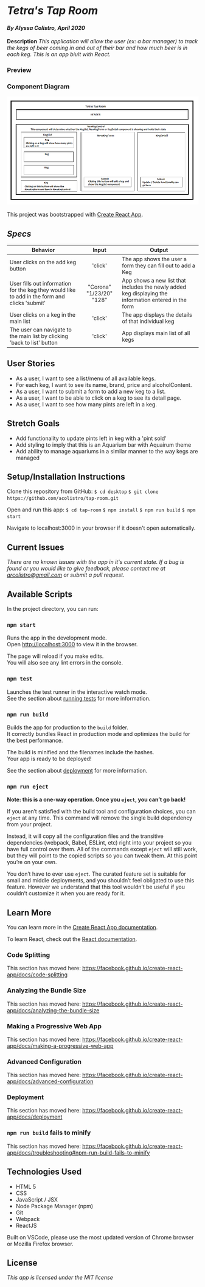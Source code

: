 # _Tetra's Tap Room_

#### _By Alyssa Colistro, April 2020_

**Description**
_This application will allow the user (ex: a bar manager) to track the kegs of beer coming in and out of their bar and how much beer is in each keg. This is an app biult with React._

### Preview

### Component Diagram
<img src='./src/img/TetrasTapRoom.png'>


This project was bootstrapped with [Create React App](https://github.com/facebook/create-react-app).

## _Specs_

| Behavior | Input | Output |
|----------|:-----:|--------|
| User clicks on the add keg button | 'click' | The app shows the user a form they can fill out to add a Keg |
| User fills out information for the keg they would like to add in the form and clicks 'submit' | "Corona" "1/23/20" "128" | App shows a new list that includes the newly added keg displaying the information entered in the form | 
| User clicks on a keg in the main list | 'click' | The app displays the details of that individual keg |
| The user can navigate to the main list by clicking 'back to list' button | 'click' | App displays main list of all kegs |

## User Stories


* As a user, I want to see a list/menu of all available kegs. 
* For each keg, I want to see its name, brand, price and alcoholContent.
* As a user, I want to submit a form to add a new keg to a list.
* As a user, I want to be able to click on a keg to see its detail page.
* As a user, I want to see how many pints are left in a keg. 

## Stretch Goals

* Add functionality to update pints left in keg with a 'pint sold'
* Add styling to imply that this is an Aquarium bar with Aquairum theme
* Add ability to manage aquariums in a similar manner to the way kegs are managed

## Setup/Installation Instructions

Clone this repository from GitHub:
`$ cd desktop`
`$ git clone https://github.com/acolistro/tap-room.git`

Open and run this app:
`$ cd tap-room`
`$ npm install`
`$ npm run build`
`$ npm start`

Navigate to localhost:3000 in your browser if it doesn't open automatically.

## Current Issues

_There are no known issues with the app in it's current state. If a bug is found or you would like to give feedback, please contact me at arcolistro@gmail.com or submit a pull request._

## Available Scripts

In the project directory, you can run:

### `npm start`

Runs the app in the development mode.<br />
Open [http://localhost:3000](http://localhost:3000) to view it in the browser.

The page will reload if you make edits.<br />
You will also see any lint errors in the console.

### `npm test`

Launches the test runner in the interactive watch mode.<br />
See the section about [running tests](https://facebook.github.io/create-react-app/docs/running-tests) for more information.

### `npm run build`

Builds the app for production to the `build` folder.<br />
It correctly bundles React in production mode and optimizes the build for the best performance.

The build is minified and the filenames include the hashes.<br />
Your app is ready to be deployed!

See the section about [deployment](https://facebook.github.io/create-react-app/docs/deployment) for more information.

### `npm run eject`

**Note: this is a one-way operation. Once you `eject`, you can’t go back!**

If you aren’t satisfied with the build tool and configuration choices, you can `eject` at any time. This command will remove the single build dependency from your project.

Instead, it will copy all the configuration files and the transitive dependencies (webpack, Babel, ESLint, etc) right into your project so you have full control over them. All of the commands except `eject` will still work, but they will point to the copied scripts so you can tweak them. At this point you’re on your own.

You don’t have to ever use `eject`. The curated feature set is suitable for small and middle deployments, and you shouldn’t feel obligated to use this feature. However we understand that this tool wouldn’t be useful if you couldn’t customize it when you are ready for it.

## Learn More

You can learn more in the [Create React App documentation](https://facebook.github.io/create-react-app/docs/getting-started).

To learn React, check out the [React documentation](https://reactjs.org/).

### Code Splitting

This section has moved here: https://facebook.github.io/create-react-app/docs/code-splitting

### Analyzing the Bundle Size

This section has moved here: https://facebook.github.io/create-react-app/docs/analyzing-the-bundle-size

### Making a Progressive Web App

This section has moved here: https://facebook.github.io/create-react-app/docs/making-a-progressive-web-app

### Advanced Configuration

This section has moved here: https://facebook.github.io/create-react-app/docs/advanced-configuration

### Deployment

This section has moved here: https://facebook.github.io/create-react-app/docs/deployment

### `npm run build` fails to minify

This section has moved here: https://facebook.github.io/create-react-app/docs/troubleshooting#npm-run-build-fails-to-minify

## Technologies Used

* HTML 5
* CSS
* JavaScript / JSX
* Node Package Manager (npm)
* Git
* Webpack
* ReactJS

Built on VSCode, please use the most updated version of Chrome browser or Mozilla Firefox browser.

## License

_This app is licensed under the MIT license_
